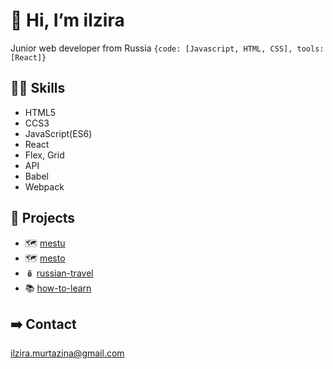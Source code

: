 #  👋 Hi, I’m ilzira 
Junior web developer from Russia
`{code: [Javascript, HTML, CSS], tools: [React]}`

👩‍💻 Skills 
 ------
- HTML5 
- CCS3
- JavaScript(ES6)
- React
- Flex, Grid
- API
- Babel
- Webpack

🧩 Projects
------
- 🗺 [mestu](https://oops.nomoredomains.club)
- 🗺 [mesto](https://ilzira-mur.github.io/mesto/)
- 🪆 [russian-travel](https://ilzira-mur.github.io/russian-travel/index.html)
- 📚 [how-to-learn](https://ilzira-mur.github.io/how-to-learn/)

➡️ Contact
------

ilzira.murtazina@gmail.com

<!---
ilzira-mur/ilzira-mur is a ✨ special ✨ repository because its `README.md` (this file) appears on your GitHub profile.
You can click the Preview link to take a look at your changes.
--->
